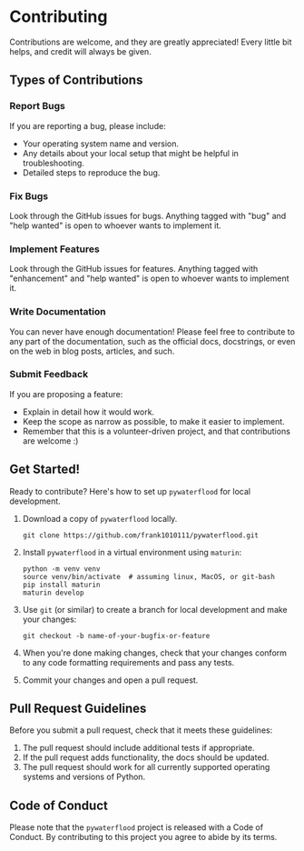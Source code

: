 # Contributing

Contributions are welcome, and they are greatly appreciated! Every little bit
helps, and credit will always be given.

## Types of Contributions

### Report Bugs

If you are reporting a bug, please include:

- Your operating system name and version.
- Any details about your local setup that might be helpful in troubleshooting.
- Detailed steps to reproduce the bug.

### Fix Bugs

Look through the GitHub issues for bugs. Anything tagged with "bug" and "help
wanted" is open to whoever wants to implement it.

### Implement Features

Look through the GitHub issues for features. Anything tagged with "enhancement"
and "help wanted" is open to whoever wants to implement it.

### Write Documentation

You can never have enough documentation! Please feel free to contribute to any
part of the documentation, such as the official docs, docstrings, or even on the
web in blog posts, articles, and such.

### Submit Feedback

If you are proposing a feature:

- Explain in detail how it would work.
- Keep the scope as narrow as possible, to make it easier to implement.
- Remember that this is a volunteer-driven project, and that contributions are
  welcome :)

## Get Started!

Ready to contribute? Here's how to set up `pywaterflood` for local development.

1. Download a copy of `pywaterflood` locally.

   ```console
   git clone https://github.com/frank1010111/pywaterflood.git
   ```

2. Install `pywaterflood` in a virtual environment using `maturin`:

   ```console
   python -m venv venv
   source venv/bin/activate  # assuming linux, MacOS, or git-bash
   pip install maturin
   maturin develop
   ```

3. Use `git` (or similar) to create a branch for local development and make your
   changes:

   ```console
   git checkout -b name-of-your-bugfix-or-feature
   ```

4. When you're done making changes, check that your changes conform to any code
   formatting requirements and pass any tests.

5. Commit your changes and open a pull request.

## Pull Request Guidelines

Before you submit a pull request, check that it meets these guidelines:

1. The pull request should include additional tests if appropriate.
2. If the pull request adds functionality, the docs should be updated.
3. The pull request should work for all currently supported operating systems
   and versions of Python.

## Code of Conduct

Please note that the `pywaterflood` project is released with a Code of Conduct.
By contributing to this project you agree to abide by its terms.
